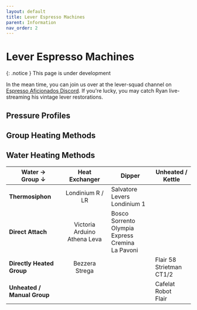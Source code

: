 ```yaml
---
layout: default
title: Lever Espresso Machines
parent: Information
nav_order: 2
---
```


# Lever Espresso Machines

{: .notice } 
This page is under development

In the mean time, you can join us over at the lever-squad channel on [Espresso Aficionados Discord](https://discord.gg/espresso). If you're lucky, you may catch Ryan live-streaming his vintage lever restorations. 

## Pressure Profiles

## Group Heating Methods

## Water Heating Methods


| Water →<br/>Group ↓         |        Heat Exchanger        | Dipper                                                     | Unheated / Kettle             |
|-----------------------------|:----------------------------:|------------------------------------------------------------|-------------------------------|
| **Thermosiphon**            | Londinium R / LR             | Salvatore Levers<br/> Londinium 1                          |                               |
| **Direct Attach**           | Victoria Arduino Athena Leva | Bosco Sorrento<br/> Olympia Express Cremina<br/> La Pavoni |                               |
| **Directly Heated Group**   | Bezzera Strega               |                                                            | Flair 58<br/> Strietman CT1/2 |
| **Unheated / Manual Group** |                              |                                                            | Cafelat Robot<br/> Flair<br/> |

